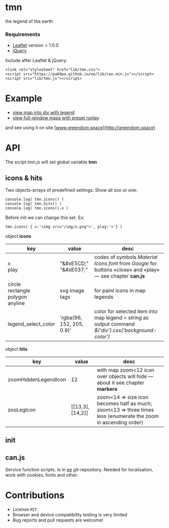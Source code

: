 # tmn
the legend of the earth

### Requirements
* [Leaflet](http://leafletjs.com) version > 1.0.0
* [jQuery](http://jquery.com)

Include after Leaflet & jQuery:
```
<link rel="stylesheet" href="lib/tmn.css">
<script src="https://pa69pa.github.io/ee/lib/can.min.js"></script>
<script src="lib/tmn.js"></script>
```

# Example
* [view map into div with legend](https://pa69pa.github.io/tmn/legend.html)
* [view full-window maps with preset runlay](https://pa69pa.github.io/tmn/fullWin.html)

and see using it on site [www.greendom.space](http://greendom.space)

# API
The script *tmn.js* will set global variable **tmn**

## icons & hits
Two objects-arrays of predefined settings. Show all zoo or one:
```
console.log( tmn.icons() )
console.log( tmn.hits() )
console.log( tmn.icons().x )
```
Before init we can change this set. Ex:
```
tmn.icons( { x:'<img src="/img/x.png">', play:'>'} )
```
object **icons**

|key|value|desc|
|--|------|----|
|x<br>play|"&amp;#xE5CD;"<br>"&amp;#xE037;"|codes of symbols *Material Icons font* from *Google* for buttons «close» and «play» — see chapter **can.js**|
|circle<br>rectangle<br>polygon<br>anyline|svg image tags|for paint icons in map legends|
|legend_select_color|'rgba(96, 152, 205, 0.9)'|color for selected item into map legend = string as output command *$('div').css('background-color')*|

object **hits**

|key|value|desc|
|--|------|----|
|zoomHiddenLegendIcon|12|with map zoom<12 icon over objects will hide — about it see chapter **markers**|
|zooLegIcon|[[13,3],[14,2]]|zoom<14 => size icon becomes half as much; zoom<13 => three times less (enumerate the zoom in ascending order)|

## init

## can.js
Service function scripts. Is in [ee](https://github.com/pa69pa/ee) git-repository. Needed for localisation, work with cookies, fonts and other.

# Contributions
* License `MIT`
* Browser and device compatibility testing is very limited
* Bug reports and pull requests are welcome!
